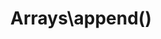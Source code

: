 ---
title: Arrays\append()
description: >
 Creates a function which adds the defined values to the end of an array.

layout: function
group: arrays
subgroup: array_manipulation
categories: [arrayss, arrays manipulation]
coreFunctions: 
    - array_push()

source: https://github.com/gin0115/pinkcrab_function_constructors/blob/master/src/arrays.php#L43
namespace: PinkCrab\FunctionConstructors\Arrays
since: 0.1.0

deprecated: false
alternative: false

definition: >
 /**
  * Returns a Closure for appending a value to an array.
  *
  * @param mixed $value
  * @return Closure(array<int|string, mixed>):array<int|string, mixed>
  */
 Arrays\append(mixed $charList): Closure
closure: >
 /**
   * @param array<int|string, mixed> $array
   * @return array<int|string, mixed>
   */
 $function (array $data): array

examplePartial: >
 // Create the closure that adds 'a' to the end of an array.

 $addA = Arrays\append('a');


 // Called as a function.

 var_dump($addA(['b', 'c'])); // ['b', 'c', 'a']



exampleCurried: >
 // Adds `a` to the end of an array

  var_dump(Arrays\append('a')(['b', 'c'])); // ['b', 'c', 'a']


---